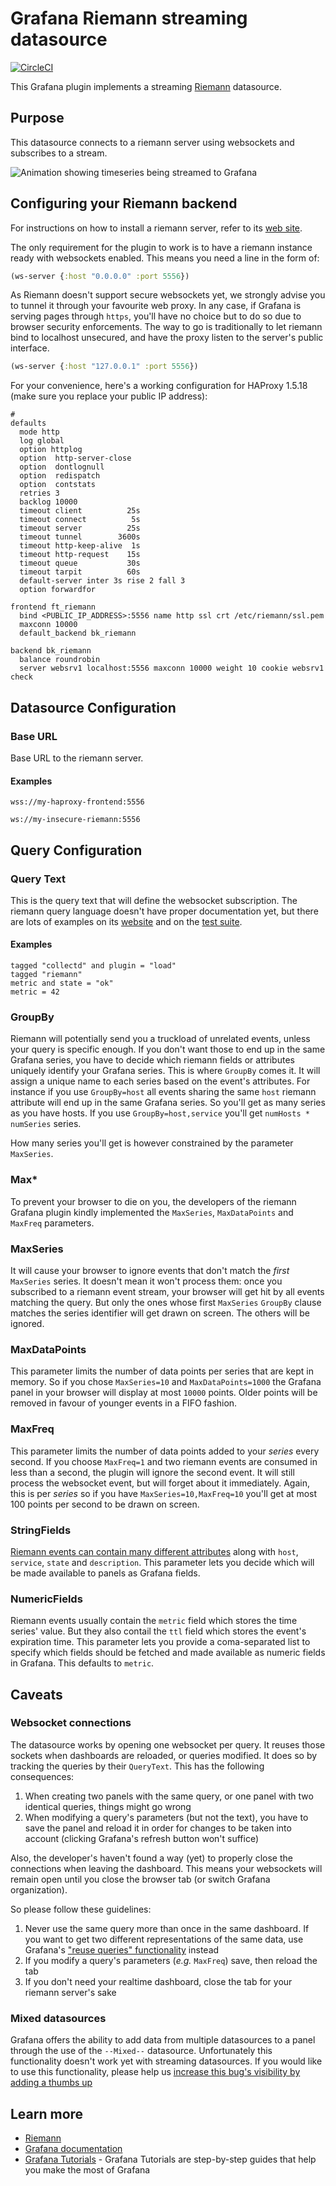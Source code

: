 # Grafana Riemann streaming datasource

[![CircleCI](https://circleci.com/gh/faxm0dem/grafana-riemann-websocket-datasource/tree/master.svg?style=svg)](https://circleci.com/gh/faxm0dem/grafana-riemann-websocket-datasource/tree/master)

This Grafana plugin implements a streaming [Riemann](https://riemann.io/) datasource.

## Purpose

This datasource connects to a riemann server using websockets and subscribes to a stream.

![Animation showing timeseries being streamed to Grafana](https://github.com/faxm0dem/grafana-riemann-websocket-datasource/blob/master/img/grafana-riemann-streams.gif)

## Configuring your Riemann backend

For instructions on how to install a riemann server, refer to its [web site](https://riemann.io).

The only requirement for the plugin to work is to have a riemann instance ready with websockets enabled. This means you need a line in the form of:

```clojure
(ws-server {:host "0.0.0.0" :port 5556})
```

As Riemann doesn't support secure websockets yet, we strongly advise you to tunnel it through your favourite web proxy. In any case, if Grafana is serving pages through `https`, you'll have no choice but to do so due to browser security enforcements. The way to go is traditionally to let riemann bind to localhost unsecured, and have the proxy listen to the server's public interface.

```clojure
(ws-server {:host "127.0.0.1" :port 5556})
```

For your convenience, here's a working configuration for HAProxy 1.5.18 (make sure you replace your public IP address):

```
#
defaults
  mode http
  log global
  option httplog
  option  http-server-close
  option  dontlognull
  option  redispatch
  option  contstats
  retries 3
  backlog 10000
  timeout client          25s
  timeout connect          5s
  timeout server          25s
  timeout tunnel        3600s
  timeout http-keep-alive  1s
  timeout http-request    15s
  timeout queue           30s
  timeout tarpit          60s
  default-server inter 3s rise 2 fall 3
  option forwardfor

frontend ft_riemann
  bind <PUBLIC_IP_ADDRESS>:5556 name http ssl crt /etc/riemann/ssl.pem
  maxconn 10000
  default_backend bk_riemann

backend bk_riemann
  balance roundrobin
  server websrv1 localhost:5556 maxconn 10000 weight 10 cookie websrv1 check
```

## Datasource Configuration

### Base URL

Base URL to the riemann server.

#### Examples

```
wss://my-haproxy-frontend:5556
```

```
ws://my-insecure-riemann:5556
```

## Query Configuration

### Query Text

This is the query text that will define the websocket subscription.
The riemann query language doesn't have proper documentation yet, but there are lots of examples on its [website](https://riemann.io)
and on the [test suite](https://www.geeksforgeeks.org/data-types-in-typescript/).

#### Examples

```
tagged "collectd" and plugin = "load"
tagged "riemann"
metric and state = "ok"
metric = 42
```

### GroupBy

Riemann will potentially send you a truckload of unrelated events, unless your query is specific enough.
If you don't want those to end up in the same Grafana series, you have to decide which riemann fields or attributes uniquely identify
your Grafana series. This is where `GroupBy` comes it. It will assign a unique name to each series based on the event's attributes.
For instance if you use `GroupBy=host` all events sharing the same `host` riemann attribute will end up in the same Grafana series. So you'll get
as many series as you have hosts. If you use `GroupBy=host,service` you'll get `numHosts * numSeries` series.

How many series you'll get is however constrained by the parameter `MaxSeries`.

### Max*

To prevent your browser to die on you, the developers of the riemann Grafana plugin kindly implemented the `MaxSeries`, `MaxDataPoints` and `MaxFreq` parameters.

### MaxSeries

It will cause your browser to ignore events that don't match the *first* `MaxSeries` series. It doesn't mean it won't process them: once you subscribed to
a riemann event stream, your browser will get hit by all events matching the query. But only the ones whose first `MaxSeries` `GroupBy` clause matches the series identifier
will get drawn on screen. The others will be ignored.

### MaxDataPoints

This parameter limits the number of data points per series that are kept in memory. So if you chose `MaxSeries=10` and `MaxDataPoints=1000` the Grafana panel in your browser will
display at most `10000` points. Older points will be removed in favour of younger events in a FIFO fashion.

### MaxFreq

This parameter limits the number of data points added to your *series* every second. If you choose `MaxFreq=1` and two riemann events are consumed in less than a second, the plugin will ignore the second event. It will still process the websocket event, but will forget about it immediately. Again, this is per *series* so if you have `MaxSeries=10,MaxFreq=10` you'll get at most 100 points per second to be drawn on screen.

### StringFields

[Riemann events can contain many different attributes](https://riemann.io/concepts.html) along with `host`, `service`, `state` and `description`. This parameter
lets you decide which will be made available to panels as Grafana fields.

### NumericFields

Riemann events usually contain the `metric` field which stores the time series' value. But they also contail the `ttl` field which stores the event's expiration time.
This parameter lets you provide a coma-separated list to specify which fields should be fetched and made available as numeric fields in Grafana. This defaults to `metric`.


## Caveats

### Websocket connections

The datasource works by opening one websocket per query. It reuses those sockets when dashboards are reloaded, or queries modified. It does so by tracking the queries by their `QueryText`. This has the following consequences:

1. When creating two panels with the same query, or one panel with two identical queries, things might go wrong
2. When modifying a query's parameters (but not the text), you have to save the panel and reload it in order for changes to be taken into account (clicking Grafana's refresh button won't suffice)

Also, the developer's haven't found a way (yet) to properly close the connections when leaving the dashboard. This means your websockets will remain open until you close the browser tab (or switch Grafana organization).

So please follow these guidelines:

1. Never use the same query more than once in the same dashboard. If you want to get two different representations of the same data, use Grafana's ["reuse queries" functionality](https://github.com/grafana/grafana/pull/16660) instead
2. If you modify a query's parameters (*e.g.* `MaxFreq`) save, then reload the tab
3. If you don't need your realtime dashboard, close the tab for your riemann server's sake

### Mixed datasources

Grafana offers the ability to add data from multiple datasources to a panel through the use of the `--Mixed--` datasource. Unfortunately this functionality doesn't work yet with streaming datasources.
If you would like to use this functionality, please help us [increase this bug's visibility by adding a thumbs up](https://github.com/grafana/grafana/issues/28981)

## Learn more
- [Riemann](https://riemann.io)
- [Grafana documentation](https://grafana.com/docs/)
- [Grafana Tutorials](https://grafana.com/tutorials/) - Grafana Tutorials are step-by-step guides that help you make the most of Grafana

